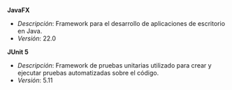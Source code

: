 
**JavaFX**
   - *Descripción*: Framework para el desarrollo de aplicaciones de escritorio en Java.
   - *Versión*: 22.0

**JUnit 5**
   - *Descripción*: Framework de pruebas unitarias utilizado para crear y ejecutar pruebas automatizadas sobre el código.
   - *Versión*: 5.11
